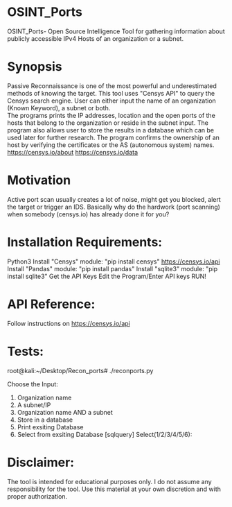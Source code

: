 # OSINT_Ports
OSINT_Ports- Open Source Intelligence Tool for gathering information about publicly accessible IPv4 Hosts of an organization or a subnet.  

# Synopsis
Passive Reconnaissance is one of the most powerful and underestimated methods of knowing the target. This tool uses "Censys API" to query the Censys search engine. User can either input the name of an organization (Known Keyword), a subnet or both.    
The programs prints the IP addresses, location and the open ports of the hosts that belong to the organization or reside in the subnet input. The program also allows user to store the results in a database which can be used later for further research. The program confirms the ownership of an host by verifying the certificates or the AS (autonomous system) names.
https://censys.io/about
https://censys.io/data 

# Motivation
Active port scan usually creates a lot of noise, might get you blocked, alert the target or trigger an IDS. Basically why do the hardwork (port scanning) when somebody (censys.io) has already done it for you?  

# Installation Requirements:
Python3
Install "Censys" module: "pip install censys" https://censys.io/api
Install "Pandas" module: "pip install pandas"
Install "sqlite3" module: "pip install sqlite3"
Get the API Keys
Edit the Program/Enter API keys
RUN!

# API Reference:
Follow instructions on https://censys.io/api

# Tests:
root@kali:~/Desktop/Recon_ports# ./reconports.py 
 
Choose the Input:
1. Organization name
2. A subnet/IP
3. Organization name AND a subnet
4. Store in a database
5. Print exsiting Database
6. Select from exsiting Database [sqlquery]
Select(1/2/3/4/5/6): 


# Disclaimer:
The tool is intended for educational purposes only. I do not assume any responsibility for the tool. Use this material at your own discretion and with proper authorization. 





